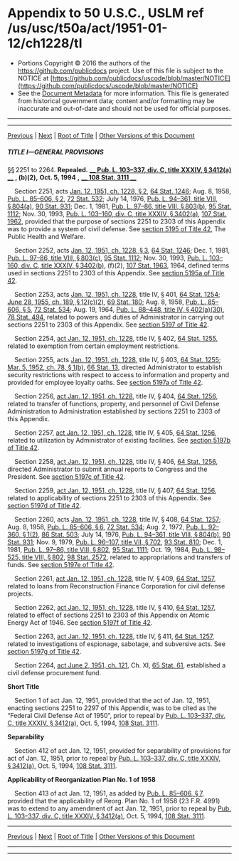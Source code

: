 ---
---

# Appendix to 50 U.S.C., USLM ref /us/usc/t50a/act/1951-01-12/ch1228/tI

* Portions Copyright © 2016 the authors of the https://github.com/publicdocs project.
  Use of this file is subject to the NOTICE at [https://github.com/publicdocs/uscode/blob/master/NOTICE](https://github.com/publicdocs/uscode/blob/master/NOTICE)
* See the [Document Metadata](././../../../../../../..//README.md) for more information.
  This file is generated from historical government data; content and/or formatting may be inaccurate and out-of-date and should not be used for official purposes.

----------
----------

[Previous](./../../../../../../..//us/usc/t50a/act/1951-01-12/ch1228/m__us_usc_t50a_act_1951-01-12_ch1228.md) | [Next](./../../../../../../..//us/usc/t50a/act/1951-01-12/ch1228/tII/m__us_usc_t50a_act_1951-01-12_ch1228_tII.md) | [Root of Title](./../../../../../../../) | [Other Versions of this Document](https://publicdocs.github.io/go/links?ns=uslm&ref=%2Fus%2Fusc%2Ft50a%2Fact%2F1951-01-12%2Fch1228%2FtI)

##### TITLE I—GENERAL PROVISIONS

§§ 2251 to 2264. __Repealed.__  __[__  __Pub. L. 103–337, div. C, title XXXIV, § 3412(a)__  __][/us/pl/103/337/s3412/a]__  __, (b)(2),__  __Oct. 5, 1994__  __,__  __[__  __108 Stat. 3111__  __][/us/stat/108/3111]__ 

    Section 2251, acts [Jan. 12, 1951, ch. 1228, § 2][/us/act/1951-01-12/ch1228/s2], [64 Stat. 1246][/us/stat/64/1246]; Aug. 8, 1958, [Pub. L. 85–606, § 2][/us/pl/85/606/s2], [72 Stat. 532][/us/stat/72/532]; July 14, 1976, [Pub. L. 94–361, title VIII, § 804(a)][/us/pl/94/361/s804/a], [90 Stat. 931][/us/stat/90/931]; Dec. 1, 1981, [Pub. L. 97–86, title VIII, § 803(b)][/us/pl/97/86/s803/b], [95 Stat. 1112][/us/stat/95/1112]; Nov. 30, 1993, [Pub. L. 103–160, div. C, title XXXIV, § 3402(a)][/us/pl/103/160/s3402/a], [107 Stat. 1962][/us/stat/107/1962], provided that the purpose of sections 2251 to 2303 of this Appendix was to provide a system of civil defense. See [section 5195 of Title 42][/us/usc/t42/s5195], The Public Health and Welfare.

    Section 2252, acts [Jan. 12, 1951, ch. 1228, § 3][/us/act/1951-01-12/ch1228/s3], [64 Stat. 1246][/us/stat/64/1246]; Dec. 1, 1981, [Pub. L. 97–86, title VIII, § 803(c)][/us/pl/97/86/s803/c], [95 Stat. 1112][/us/stat/95/1112]; Nov. 30, 1993, [Pub. L. 103–160, div. C, title XXXIV, § 3402(b)][/us/pl/103/160/s3402/b], (f)(2), [107 Stat. 1963][/us/stat/107/1963], 1964, defined terms used in sections 2251 to 2303 of this Appendix. See [section 5195a of Title 42][/us/usc/t42/s5195a].

    Section 2253, acts [Jan. 12, 1951, ch. 1228][/us/act/1951-01-12/ch1228], title IV, § 401, [64 Stat. 1254][/us/stat/64/1254]; [June 28, 1955, ch. 189, § 12(c)(2)][/us/act/1955-06-28/ch189/s12/c/2], [69 Stat. 180][/us/stat/69/180]; Aug. 8, 1958, [Pub. L. 85–606, § 5][/us/pl/85/606/s5], [72 Stat. 534][/us/stat/72/534]; Aug. 19, 1964, [Pub. L. 88–448, title IV, § 402(a)(30)][/us/pl/88/448/s402/a/30], [78 Stat. 494][/us/stat/78/494], related to powers and duties of Administrator in carrying out sections 2251 to 2303 of this Appendix. See [section 5197 of Title 42][/us/usc/t42/s5197].

    Section 2254, [act Jan. 12, 1951, ch. 1228][/us/act/1951-01-12/ch1228], title IV, § 402, [64 Stat. 1255][/us/stat/64/1255], related to exemption from certain employment restrictions.

    Section 2255, acts [Jan. 12, 1951, ch. 1228][/us/act/1951-01-12/ch1228], title IV, § 403, [64 Stat. 1255][/us/stat/64/1255]; [Mar. 5, 1952, ch. 78, § 1(b)][/us/act/1952-03-05/ch78/s1/b], [66 Stat. 13][/us/stat/66/13], directed Administrator to establish security restrictions with respect to access to information and property and provided for employee loyalty oaths. See [section 5197a of Title 42][/us/usc/t42/s5197a].

    Section 2256, [act Jan. 12, 1951, ch. 1228][/us/act/1951-01-12/ch1228], title IV, § 404, [64 Stat. 1256][/us/stat/64/1256], related to transfer of functions, property, and personnel of Civil Defense Administration to Administration established by sections 2251 to 2303 of this Appendix.

    Section 2257, [act Jan. 12, 1951, ch. 1228][/us/act/1951-01-12/ch1228], title IV, § 405, [64 Stat. 1256][/us/stat/64/1256], related to utilization by Administrator of existing facilities. See [section 5197b of Title 42][/us/usc/t42/s5197b].

    Section 2258, [act Jan. 12, 1951, ch. 1228][/us/act/1951-01-12/ch1228], title IV, § 406, [64 Stat. 1256][/us/stat/64/1256], directed Administrator to submit annual reports to Congress and the President. See [section 5197c of Title 42][/us/usc/t42/s5197c].

    Section 2259, [act Jan. 12, 1951, ch. 1228][/us/act/1951-01-12/ch1228], title IV, § 407, [64 Stat. 1256][/us/stat/64/1256], related to applicability of sections 2251 to 2303 of this Appendix. See [section 5197d of Title 42][/us/usc/t42/s5197d].

    Section 2260, acts [Jan. 12, 1951, ch. 1228][/us/act/1951-01-12/ch1228], title IV, § 408, [64 Stat. 1257][/us/stat/64/1257]; Aug. 8, 1958, [Pub. L. 85–606, § 6][/us/pl/85/606/s6], [72 Stat. 534][/us/stat/72/534]; Aug. 2, 1972, [Pub. L. 92–360, § 1(2)][/us/pl/92/360/s1/2], [86 Stat. 503][/us/stat/86/503]; July 14, 1976, [Pub. L. 94–361, title VIII, § 804(b)][/us/pl/94/361/s804/b], [90 Stat. 931][/us/stat/90/931]; Nov. 9, 1979, [Pub. L. 96–107, title VII, § 702][/us/pl/96/107/s702], [93 Stat. 810][/us/stat/93/810]; Dec. 1, 1981, [Pub. L. 97–86, title VIII, § 802][/us/pl/97/86/s802], [95 Stat. 1111][/us/stat/95/1111]; Oct. 19, 1984, [Pub. L. 98–525, title VIII, § 802][/us/pl/98/525/s802], [98 Stat. 2572][/us/stat/98/2572], related to appropriations and transfers of funds. See [section 5197e of Title 42][/us/usc/t42/s5197e].

    Section 2261, [act Jan. 12, 1951, ch. 1228][/us/act/1951-01-12/ch1228], title IV, § 409, [64 Stat. 1257][/us/stat/64/1257], related to loans from Reconstruction Finance Corporation for civil defense projects.

    Section 2262, [act Jan. 12, 1951, ch. 1228][/us/act/1951-01-12/ch1228], title IV, § 410, [64 Stat. 1257][/us/stat/64/1257], related to effect of sections 2251 to 2303 of this Appendix on Atomic Energy Act of 1946. See [section 5197f of Title 42][/us/usc/t42/s5197f].

    Section 2263, [act Jan. 12, 1951, ch. 1228][/us/act/1951-01-12/ch1228], title IV, § 411, [64 Stat. 1257][/us/stat/64/1257], related to investigations of espionage, sabotage, and subversive acts. See [section 5197g of Title 42][/us/usc/t42/s5197g].

    Section 2264, [act June 2, 1951, ch. 121][/us/act/1951-06-02/ch121], Ch. XI, [65 Stat. 61][/us/stat/65/61], established a civil defense procurement fund.

 __Short Title__ 

    Section 1 of act Jan. 12, 1951, provided that the act of Jan. 12, 1951, enacting sections 2251 to 2297 of this Appendix, was to be cited as the “Federal Civil Defense Act of 1950”, prior to repeal by [Pub. L. 103–337, div. C, title XXXIV, § 3412(a)][/us/pl/103/337/s3412/a], Oct. 5, 1994, [108 Stat. 3111][/us/stat/108/3111].

 __Separability__ 

    Section 412 of act Jan. 12, 1951, provided for separability of provisions for act of Jan. 12, 1951, prior to repeal by [Pub. L. 103–337, div. C, title XXXIV, § 3412(a)][/us/pl/103/337/s3412/a], Oct. 5, 1994, [108 Stat. 3111][/us/stat/108/3111].

 __Applicability of Reorganization Plan No. 1 of 1958__ 

    Section 413 of act Jan. 12, 1951, as added by [Pub. L. 85–606, § 7][/us/pl/85/606/s7], provided that the applicability of Reorg. Plan No. 1 of 1958 (23 F.R. 4991) was to extend to any amendment of act Jan. 12, 1951, prior to repeal by [Pub. L. 103–337, div. C, title XXXIV, § 3412(a)][/us/pl/103/337/s3412/a], Oct. 5, 1994, [108 Stat. 3111][/us/stat/108/3111].

----------

[Previous](./../../../../../../..//us/usc/t50a/act/1951-01-12/ch1228/m__us_usc_t50a_act_1951-01-12_ch1228.md) | [Next](./../../../../../../..//us/usc/t50a/act/1951-01-12/ch1228/tII/m__us_usc_t50a_act_1951-01-12_ch1228_tII.md) | [Root of Title](./../../../../../../../) | [Other Versions of this Document](https://publicdocs.github.io/go/links?ns=uslm&ref=%2Fus%2Fusc%2Ft50a%2Fact%2F1951-01-12%2Fch1228%2FtI)

----------
----------

[/us/pl/103/337/s3412/a]: https://publicdocs.github.io/go/links?ns=uslm&ref=%2Fus%2Fpl%2F103%2F337%2Fs3412%2Fa
[/us/stat/108/3111]: https://publicdocs.github.io/go/links?ns=uslm&ref=%2Fus%2Fstat%2F108%2F3111
[/us/act/1951-01-12/ch1228/s2]: https://publicdocs.github.io/go/links?ns=uslm&ref=%2Fus%2Fact%2F1951-01-12%2Fch1228%2Fs2
[/us/stat/64/1246]: https://publicdocs.github.io/go/links?ns=uslm&ref=%2Fus%2Fstat%2F64%2F1246
[/us/pl/85/606/s2]: https://publicdocs.github.io/go/links?ns=uslm&ref=%2Fus%2Fpl%2F85%2F606%2Fs2
[/us/stat/72/532]: https://publicdocs.github.io/go/links?ns=uslm&ref=%2Fus%2Fstat%2F72%2F532
[/us/pl/94/361/s804/a]: https://publicdocs.github.io/go/links?ns=uslm&ref=%2Fus%2Fpl%2F94%2F361%2Fs804%2Fa
[/us/stat/90/931]: https://publicdocs.github.io/go/links?ns=uslm&ref=%2Fus%2Fstat%2F90%2F931
[/us/pl/97/86/s803/b]: https://publicdocs.github.io/go/links?ns=uslm&ref=%2Fus%2Fpl%2F97%2F86%2Fs803%2Fb
[/us/stat/95/1112]: https://publicdocs.github.io/go/links?ns=uslm&ref=%2Fus%2Fstat%2F95%2F1112
[/us/pl/103/160/s3402/a]: https://publicdocs.github.io/go/links?ns=uslm&ref=%2Fus%2Fpl%2F103%2F160%2Fs3402%2Fa
[/us/stat/107/1962]: https://publicdocs.github.io/go/links?ns=uslm&ref=%2Fus%2Fstat%2F107%2F1962
[/us/usc/t42/s5195]: https://publicdocs.github.io/go/links?ns=uslm&ref=%2Fus%2Fusc%2Ft42%2Fs5195
[/us/act/1951-01-12/ch1228/s3]: https://publicdocs.github.io/go/links?ns=uslm&ref=%2Fus%2Fact%2F1951-01-12%2Fch1228%2Fs3
[/us/stat/64/1246]: https://publicdocs.github.io/go/links?ns=uslm&ref=%2Fus%2Fstat%2F64%2F1246
[/us/pl/97/86/s803/c]: https://publicdocs.github.io/go/links?ns=uslm&ref=%2Fus%2Fpl%2F97%2F86%2Fs803%2Fc
[/us/stat/95/1112]: https://publicdocs.github.io/go/links?ns=uslm&ref=%2Fus%2Fstat%2F95%2F1112
[/us/pl/103/160/s3402/b]: https://publicdocs.github.io/go/links?ns=uslm&ref=%2Fus%2Fpl%2F103%2F160%2Fs3402%2Fb
[/us/stat/107/1963]: https://publicdocs.github.io/go/links?ns=uslm&ref=%2Fus%2Fstat%2F107%2F1963
[/us/usc/t42/s5195a]: https://publicdocs.github.io/go/links?ns=uslm&ref=%2Fus%2Fusc%2Ft42%2Fs5195a
[/us/act/1951-01-12/ch1228]: https://publicdocs.github.io/go/links?ns=uslm&ref=%2Fus%2Fact%2F1951-01-12%2Fch1228
[/us/stat/64/1254]: https://publicdocs.github.io/go/links?ns=uslm&ref=%2Fus%2Fstat%2F64%2F1254
[/us/act/1955-06-28/ch189/s12/c/2]: https://publicdocs.github.io/go/links?ns=uslm&ref=%2Fus%2Fact%2F1955-06-28%2Fch189%2Fs12%2Fc%2F2
[/us/stat/69/180]: https://publicdocs.github.io/go/links?ns=uslm&ref=%2Fus%2Fstat%2F69%2F180
[/us/pl/85/606/s5]: https://publicdocs.github.io/go/links?ns=uslm&ref=%2Fus%2Fpl%2F85%2F606%2Fs5
[/us/stat/72/534]: https://publicdocs.github.io/go/links?ns=uslm&ref=%2Fus%2Fstat%2F72%2F534
[/us/pl/88/448/s402/a/30]: https://publicdocs.github.io/go/links?ns=uslm&ref=%2Fus%2Fpl%2F88%2F448%2Fs402%2Fa%2F30
[/us/stat/78/494]: https://publicdocs.github.io/go/links?ns=uslm&ref=%2Fus%2Fstat%2F78%2F494
[/us/usc/t42/s5197]: https://publicdocs.github.io/go/links?ns=uslm&ref=%2Fus%2Fusc%2Ft42%2Fs5197
[/us/act/1951-01-12/ch1228]: https://publicdocs.github.io/go/links?ns=uslm&ref=%2Fus%2Fact%2F1951-01-12%2Fch1228
[/us/stat/64/1255]: https://publicdocs.github.io/go/links?ns=uslm&ref=%2Fus%2Fstat%2F64%2F1255
[/us/act/1951-01-12/ch1228]: https://publicdocs.github.io/go/links?ns=uslm&ref=%2Fus%2Fact%2F1951-01-12%2Fch1228
[/us/stat/64/1255]: https://publicdocs.github.io/go/links?ns=uslm&ref=%2Fus%2Fstat%2F64%2F1255
[/us/act/1952-03-05/ch78/s1/b]: https://publicdocs.github.io/go/links?ns=uslm&ref=%2Fus%2Fact%2F1952-03-05%2Fch78%2Fs1%2Fb
[/us/stat/66/13]: https://publicdocs.github.io/go/links?ns=uslm&ref=%2Fus%2Fstat%2F66%2F13
[/us/usc/t42/s5197a]: https://publicdocs.github.io/go/links?ns=uslm&ref=%2Fus%2Fusc%2Ft42%2Fs5197a
[/us/act/1951-01-12/ch1228]: https://publicdocs.github.io/go/links?ns=uslm&ref=%2Fus%2Fact%2F1951-01-12%2Fch1228
[/us/stat/64/1256]: https://publicdocs.github.io/go/links?ns=uslm&ref=%2Fus%2Fstat%2F64%2F1256
[/us/act/1951-01-12/ch1228]: https://publicdocs.github.io/go/links?ns=uslm&ref=%2Fus%2Fact%2F1951-01-12%2Fch1228
[/us/stat/64/1256]: https://publicdocs.github.io/go/links?ns=uslm&ref=%2Fus%2Fstat%2F64%2F1256
[/us/usc/t42/s5197b]: https://publicdocs.github.io/go/links?ns=uslm&ref=%2Fus%2Fusc%2Ft42%2Fs5197b
[/us/act/1951-01-12/ch1228]: https://publicdocs.github.io/go/links?ns=uslm&ref=%2Fus%2Fact%2F1951-01-12%2Fch1228
[/us/stat/64/1256]: https://publicdocs.github.io/go/links?ns=uslm&ref=%2Fus%2Fstat%2F64%2F1256
[/us/usc/t42/s5197c]: https://publicdocs.github.io/go/links?ns=uslm&ref=%2Fus%2Fusc%2Ft42%2Fs5197c
[/us/act/1951-01-12/ch1228]: https://publicdocs.github.io/go/links?ns=uslm&ref=%2Fus%2Fact%2F1951-01-12%2Fch1228
[/us/stat/64/1256]: https://publicdocs.github.io/go/links?ns=uslm&ref=%2Fus%2Fstat%2F64%2F1256
[/us/usc/t42/s5197d]: https://publicdocs.github.io/go/links?ns=uslm&ref=%2Fus%2Fusc%2Ft42%2Fs5197d
[/us/act/1951-01-12/ch1228]: https://publicdocs.github.io/go/links?ns=uslm&ref=%2Fus%2Fact%2F1951-01-12%2Fch1228
[/us/stat/64/1257]: https://publicdocs.github.io/go/links?ns=uslm&ref=%2Fus%2Fstat%2F64%2F1257
[/us/pl/85/606/s6]: https://publicdocs.github.io/go/links?ns=uslm&ref=%2Fus%2Fpl%2F85%2F606%2Fs6
[/us/stat/72/534]: https://publicdocs.github.io/go/links?ns=uslm&ref=%2Fus%2Fstat%2F72%2F534
[/us/pl/92/360/s1/2]: https://publicdocs.github.io/go/links?ns=uslm&ref=%2Fus%2Fpl%2F92%2F360%2Fs1%2F2
[/us/stat/86/503]: https://publicdocs.github.io/go/links?ns=uslm&ref=%2Fus%2Fstat%2F86%2F503
[/us/pl/94/361/s804/b]: https://publicdocs.github.io/go/links?ns=uslm&ref=%2Fus%2Fpl%2F94%2F361%2Fs804%2Fb
[/us/stat/90/931]: https://publicdocs.github.io/go/links?ns=uslm&ref=%2Fus%2Fstat%2F90%2F931
[/us/pl/96/107/s702]: https://publicdocs.github.io/go/links?ns=uslm&ref=%2Fus%2Fpl%2F96%2F107%2Fs702
[/us/stat/93/810]: https://publicdocs.github.io/go/links?ns=uslm&ref=%2Fus%2Fstat%2F93%2F810
[/us/pl/97/86/s802]: https://publicdocs.github.io/go/links?ns=uslm&ref=%2Fus%2Fpl%2F97%2F86%2Fs802
[/us/stat/95/1111]: https://publicdocs.github.io/go/links?ns=uslm&ref=%2Fus%2Fstat%2F95%2F1111
[/us/pl/98/525/s802]: https://publicdocs.github.io/go/links?ns=uslm&ref=%2Fus%2Fpl%2F98%2F525%2Fs802
[/us/stat/98/2572]: https://publicdocs.github.io/go/links?ns=uslm&ref=%2Fus%2Fstat%2F98%2F2572
[/us/usc/t42/s5197e]: https://publicdocs.github.io/go/links?ns=uslm&ref=%2Fus%2Fusc%2Ft42%2Fs5197e
[/us/act/1951-01-12/ch1228]: https://publicdocs.github.io/go/links?ns=uslm&ref=%2Fus%2Fact%2F1951-01-12%2Fch1228
[/us/stat/64/1257]: https://publicdocs.github.io/go/links?ns=uslm&ref=%2Fus%2Fstat%2F64%2F1257
[/us/act/1951-01-12/ch1228]: https://publicdocs.github.io/go/links?ns=uslm&ref=%2Fus%2Fact%2F1951-01-12%2Fch1228
[/us/stat/64/1257]: https://publicdocs.github.io/go/links?ns=uslm&ref=%2Fus%2Fstat%2F64%2F1257
[/us/usc/t42/s5197f]: https://publicdocs.github.io/go/links?ns=uslm&ref=%2Fus%2Fusc%2Ft42%2Fs5197f
[/us/act/1951-01-12/ch1228]: https://publicdocs.github.io/go/links?ns=uslm&ref=%2Fus%2Fact%2F1951-01-12%2Fch1228
[/us/stat/64/1257]: https://publicdocs.github.io/go/links?ns=uslm&ref=%2Fus%2Fstat%2F64%2F1257
[/us/usc/t42/s5197g]: https://publicdocs.github.io/go/links?ns=uslm&ref=%2Fus%2Fusc%2Ft42%2Fs5197g
[/us/act/1951-06-02/ch121]: https://publicdocs.github.io/go/links?ns=uslm&ref=%2Fus%2Fact%2F1951-06-02%2Fch121
[/us/stat/65/61]: https://publicdocs.github.io/go/links?ns=uslm&ref=%2Fus%2Fstat%2F65%2F61
[/us/pl/103/337/s3412/a]: https://publicdocs.github.io/go/links?ns=uslm&ref=%2Fus%2Fpl%2F103%2F337%2Fs3412%2Fa
[/us/stat/108/3111]: https://publicdocs.github.io/go/links?ns=uslm&ref=%2Fus%2Fstat%2F108%2F3111
[/us/pl/103/337/s3412/a]: https://publicdocs.github.io/go/links?ns=uslm&ref=%2Fus%2Fpl%2F103%2F337%2Fs3412%2Fa
[/us/stat/108/3111]: https://publicdocs.github.io/go/links?ns=uslm&ref=%2Fus%2Fstat%2F108%2F3111
[/us/pl/85/606/s7]: https://publicdocs.github.io/go/links?ns=uslm&ref=%2Fus%2Fpl%2F85%2F606%2Fs7
[/us/pl/103/337/s3412/a]: https://publicdocs.github.io/go/links?ns=uslm&ref=%2Fus%2Fpl%2F103%2F337%2Fs3412%2Fa
[/us/stat/108/3111]: https://publicdocs.github.io/go/links?ns=uslm&ref=%2Fus%2Fstat%2F108%2F3111



